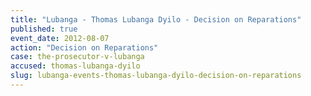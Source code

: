 ```yaml
---
title: "Lubanga - Thomas Lubanga Dyilo - Decision on Reparations"
published: true
event_date: 2012-08-07
action: "Decision on Reparations"
case: the-prosecutor-v-lubanga
accused: thomas-lubanga-dyilo
slug: lubanga-events-thomas-lubanga-dyilo-decision-on-reparations
---
```

